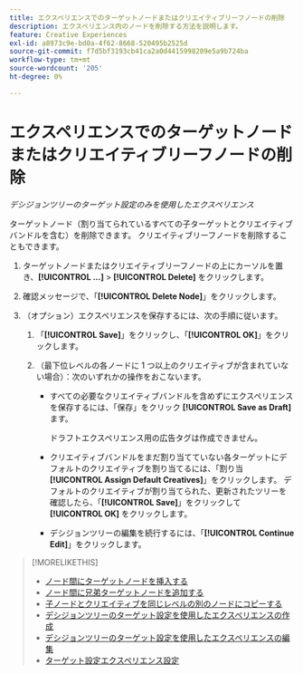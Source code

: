 ```yaml
---
title: エクスペリエンスでのターゲットノードまたはクリエイティブリーフノードの削除
description: エクスペリエンス内のノードを削除する方法を説明します。
feature: Creative Experiences
exl-id: a8973c9e-bd0a-4f62-8668-520495b2525d
source-git-commit: f7d5bf3193cb41ca2a0d4415998209e5a9b724ba
workflow-type: tm+mt
source-wordcount: '205'
ht-degree: 0%

---
```


# エクスペリエンスでのターゲットノードまたはクリエイティブリーフノードの削除

*デシジョンツリーのターゲット設定のみを使用したエクスペリエンス*

ターゲットノード（割り当てられているすべての子ターゲットとクリエイティブバンドルを含む）を削除できます。 クリエイティブリーフノードを削除することもできます。

<!-- 1. [ways to get to the decision tree] -->

1. ターゲットノードまたはクリエイティブリーフノードの上にカーソルを置き、**[!UICONTROL ...]** > **[!UICONTROL Delete]** をクリックします。

1. 確認メッセージで、「**[!UICONTROL Delete Node]**」をクリックします。

1. （オプション）エクスペリエンスを保存するには、次の手順に従います。

   1. 「**[!UICONTROL Save]**」をクリックし、「**[!UICONTROL OK]**」をクリックします。

   1. （最下位レベルの各ノードに 1 つ以上のクリエイティブが含まれていない場合）：次のいずれかの操作をおこないます。

      * すべての必要なクリエイティブバンドルを含めずにエクスペリエンスを保存するには、「保存」をクリック **[!UICONTROL Save as Draft]** ます。

        ドラフトエクスペリエンス用の広告タグは作成できません。

      * クリエイティブバンドルをまだ割り当てていない各ターゲットにデフォルトのクリエイティブを割り当てるには、「割り当 **[!UICONTROL Assign Default Creatives]**」をクリックします。 デフォルトのクリエイティブが割り当てられた、更新されたツリーを確認したら、「**[!UICONTROL Save]**」をクリックして **[!UICONTROL OK]** をクリックします。

      * デシジョンツリーの編集を続行するには、「**[!UICONTROL Continue Edit]**」をクリックします。

>[!MORELIKETHIS]
>
>* [ ノード間にターゲットノードを挿入する ](experience-target-node-add-inner.md)
>* [ ノード間に兄弟ターゲットノードを追加する ](experience-target-node-add-sibling.md)
>* [ 子ノードとクリエイティブを同じレベルの別のノードにコピーする ](experience-target-node-copy.md)
>* [ デシジョンツリーのターゲット設定を使用したエクスペリエンスの作成 ](experience-create-targeting.md)
>* [ デシジョンツリーのターゲット設定を使用したエクスペリエンスの編集 ](experience-edit-targeting.md)
>* [ ターゲット設定エクスペリエンス設定 ](experience-settings-targeting.md)

